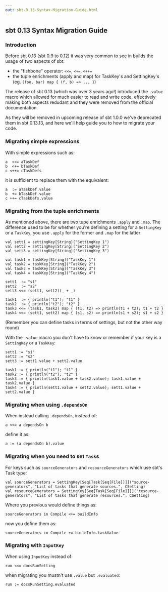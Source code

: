 ```yaml
---
out: sbt-0.13-Syntax-Migration-Guide.html
---
```


## sbt 0.13 Syntax Migration Guide

### Introduction

Before sbt 0.13 (sbt 0.9 to 0.12) it was very common to see in builds the usage of two aspects of sbt:

* the "fishbone" operator: `<<=`, `<+=`, `<++=`
* the tuple enrichments (apply and map) for TaskKey's and SettingKey's (eg. `(foo, bar) map { (f, b) => ... }`)

The release of sbt 0.13 (which was over 3 years ago!) introduced the `.value` macro which allowed for much
easier to read and write code, effectively making both aspects redudant and they were removed from the official
documentation.

As they will be removed in upcoming release of sbt 1.0.0 we've deprecated them in sbt 0.13.13, and here we'll
help guide you to how to migrate your code.

### Migrating simple expressions

With simple expressions such as:

    a  <<= aTaskDef
    b  <+= bTaskDef
    c <++= cTaskDefs

it is sufficient to replace them with the equivalent:

    a  := aTaskDef.value
    b  += bTaskDef.value
    c ++= cTaskDefs.value

### Migrating from the tuple enrichments

As mentioned above, there are two tupe enrichments `.apply` and `.map`. The difference used to be for whether
you're defining a setting for a `SettingKey` or a `TaskKey`, you use `.apply` for the former and `.map` for the
latter:

    val sett1 = settingKey[String]("SettingKey 1")
    val sett2 = settingKey[String]("SettingKey 2")
    val sett3 = settingKey[String]("SettingKey 3")

    val task1 = taskKey[String]("TaskKey 1")
    val task2 = taskKey[String]("TaskKey 2")
    val task3 = taskKey[String]("TaskKey 3")
    val task4 = taskKey[String]("TaskKey 4")

    sett1  := "s1"
    sett2  := "s2"
    sett3 <<= (sett1, sett2)(_ + _)

    task1  := { println("t1"); "t1" }
    task2  := { println("t2"); "t2" }
    task3 <<= (task1, task2) map { (t1, t2) => println(t1 + t2); t1 + t2 }
    task4 <<= (sett1, sett2) map { (s1, s2) => println(s1 + s2); s1 + s2 }

(Remember you can define tasks in terms of settings, but not the other way round)

With the `.value` macro you don't have to know or remember if your key is a `SettingKey` or a `TaskKey`:

    sett1 := "s1"
    sett2 := "s2"
    sett3 := sett1.value + sett2.value

    task1 := { println("t1"); "t1" }
    task2 := { println("t2"); "t2" }
    task3 := { println(task1.value + task2.value); task1.value + task2.value }
    task4 := { println(sett1.value + sett2.value); sett1.value + sett2.value }

### Migrating when using `.dependsOn`

When instead calling `.dependsOn`, instead of:

    a <<= a dependsOn b

define it as:

    a := (a dependsOn b).value

### Migrating when you need to set `Task`s

For keys such as `sourceGenerators` and `resourceGenerators` which use sbt's Task type:

    val sourceGenerators = SettingKey[Seq[Task[Seq[File]]]]("source-generators", "List of tasks that generate sources.", CSetting)
    val resourceGenerators = SettingKey[Seq[Task[Seq[File]]]]("resource-generators", "List of tasks that generate resources.", CSetting)

Where you previous would define things as:

    sourceGenerators in Compile <+= buildInfo

now you define them as:

    sourceGenerators in Compile += buildInfo.taskValue

### Migrating with `InputKey`

When using `InputKey` instead of:

    run <<= docsRunSetting

when migrating you mustn't use `.value` but `.evaluated`:

    run := docsRunSetting.evaluated
